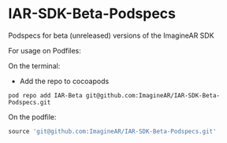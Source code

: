 # IAR-SDK-Beta-Podspecs
Podspecs for beta (unreleased) versions of the ImagineAR SDK


For usage on Podfiles:

On the terminal:
- Add the repo to cocoapods
```shell
pod repo add IAR-Beta git@github.com:ImagineAR/IAR-SDK-Beta-Podspecs.git
```

On the podfile:
```ruby
source 'git@github.com:ImagineAR/IAR-SDK-Beta-Podspecs.git'
```
